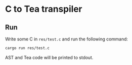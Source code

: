 # C to Tea transpiler

## Run

Write some C in `res/test.c` and run the following command:

```bash
cargo run res/test.c
```

AST and Tea code will be printed to stdout.